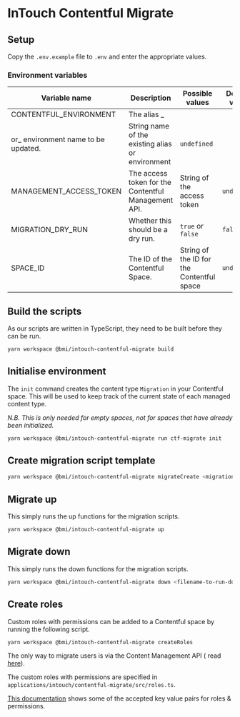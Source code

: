 # InTouch Contentful Migrate

## Setup

Copy the `.env.example` file to `.env` and enter the appropriate values.

### Environment variables

| Variable name                        | Description                                         | Possible values                           | Default value |
| ------------------------------------ | --------------------------------------------------- | ----------------------------------------- | ------------- |
| CONTENTFUL_ENVIRONMENT               | The alias \_                                        |                                           |               |
| or\_ environment name to be updated. | String name of the existing alias or environment    | `undefined`                               |               |
| MANAGEMENT_ACCESS_TOKEN              | The access token for the Contentful Management API. | String of the access token                | `undefined`   |
| MIGRATION_DRY_RUN                    | Whether this should be a dry run.                   | `true` or `false`                         | `false`       |
| SPACE_ID                             | The ID of the Contentful Space.                     | String of the ID for the Contentful space | `undefined`   |

## Build the scripts

As our scripts are written in TypeScript, they need to be built before they can be run.

```bash
yarn workspace @bmi/intouch-contentful-migrate build
```

## Initialise environment

The `init` command creates the content type `Migration` in your Contentful space. This will be used to keep track of the
current state of each managed content type.

_N.B. This is only needed for empty spaces, not for spaces that have already been initialized._

```bash
yarn workspace @bmi/intouch-contentful-migrate run ctf-migrate init
```

## Create migration script template

```bash
yarn workspace @bmi/intouch-contentful-migrate migrateCreate <migration-file-name-without-timestamp> <content-type>
```

## Migrate up

This simply runs the up functions for the migration scripts.

```bash
yarn workspace @bmi/intouch-contentful-migrate up
```

## Migrate down

This simply runs the down functions for the migration scripts.

```bash
yarn workspace @bmi/intouch-contentful-migrate down <filename-to-run-down-to> <content-type>
```

## Create roles

Custom roles with permissions can be added to a Contentful space by running the following script.

```bash
yarn workspace @bmi/intouch-contentful-migrate createRoles
```

The only way to migrate users is via the Content Management API (
read [here](https://www.contentfulcommunity.com/t/migration-of-custom-roles-and-users-from-one-space-to-other/789)).

The custom roles with permissions are specified in `applications/intouch/contentful-migrate/src/roles.ts`.

[This documentation](https://www.contentful.com/developers/docs/references/content-management-api/#/reference/roles)
shows some of the accepted key value pairs for roles & permissions.
